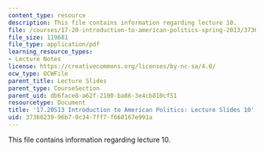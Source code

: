 ```yaml
---
content_type: resource
description: This file contains information regarding lecture 10.
file: /courses/17-20-introduction-to-american-politics-spring-2013/3736823996b70c347ff7f668167e991a_MIT17_20S13_Lecture10.pdf
file_size: 119681
file_type: application/pdf
learning_resource_types:
- Lecture Notes
license: https://creativecommons.org/licenses/by-nc-sa/4.0/
ocw_type: OCWFile
parent_title: Lecture Slides
parent_type: CourseSection
parent_uid: db6face8-a62f-2100-ba86-3e4cb810cf51
resourcetype: Document
title: '17.20S13 Introduction to American Politics: Lecture Slides 10'
uid: 37368239-96b7-0c34-7ff7-f668167e991a
---
```

This file contains information regarding lecture 10.
